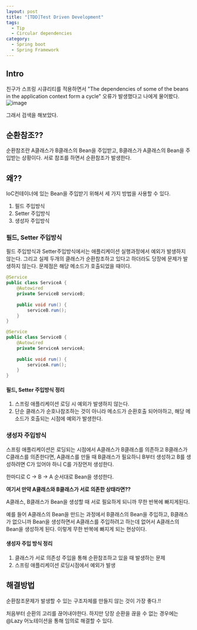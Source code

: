 ```yaml
---
layout: post
title: "[TDD]Test Driven Development"
tags: 
  - Tip
  - Circular dependencies
category:
  - Spring boot
  - Spring Framework
---
```


## Intro

친구가 스프링 시큐리티를 적용하면서 "The dependencies of some of the beans in the application context form a cycle" 오류가 발생했다고 나에게 물어봤다. 
![image](https://user-images.githubusercontent.com/51642448/168603912-d1ea45ce-05ad-44cb-9c0b-f8c253b5c45e.png)

그래서 검색을 해보았다.

## 순환참조??

순환참조란 A클래스가 B클래스의 Bean을 주입받고, B클래스가 A클래스의 Bean을 주입받는 상황이다. 
서로 참조를 하면서 순환참조가 발생한다.

## 왜?? 

IoC컨테이너에 있는 Bean을 주입받기 위해서 세 가지 방법을 사용할 수 있다.

1. 필드 주입방식
2. Setter 주입방식
3. 생성자 주입방식


### 필드, Setter 주입방식 

필드 주입방식과 Setter주입방식에서는 애플리케이션 실행과정에서 예외가 발생하지 않는다. 그리고 실제 두개의 클래스가 순환참조하고 있다고 하더라도 당장에 문제가 발생하지 않는다. 문제점은 해당 메소드가 호출되었을 때이다.

```java
@Service
public class ServiceA {
    @Autowired
    private ServiceB serviceB;
    
    public void run() {
    	serviceB.run();
    }
}

@Service
public class ServiceB {
    @Autowired
    private ServiceA serviceA;
    
    public void run() {
    	serviceA.run();
    }
}
```
#### 필드, Setter 주입방식 정리
1. 스프링 애플리케이션 로딩 시 예외가 발생하지 않는다.
2. 단순 클래스가 순호나참조하는 것이 아니라 메소드가 순환호출 되어야하고, 해당 메소드가 호출되는 시점에 예외가 발생한다. 

### 생성자 주입방식

스프링 애플리케이션은 로딩되는 시점에서 A클래스가 B클래스를 의존하고 B클래스가 C클래스를 의존한다면,
A클래스를 만들 때 B클래스가 필요하니 B부터 생성하고 B를 생성하려면 C가 있어야 하니 C를 가장먼저 생성한다.

한마디로 C -> B -> A 순서대로 Bean을 생성한다.

**여기서 만약 A클래스와 B클래스가 서로 의존한 상태라면??**

A클래스, B클래스가 Bean을 생성할 때 서로 필요하게 되니까 무한 반복에 빠지게된다.

예를 들어 A클래스의 Bean을 만드는 과정에서 B클래스의 Bean을 주입하고, B클래스가 없으니까 Bean을 생성하면서 A클래스를 주입하려고 하는데 없어서 A클래스의 Bean을 생성하게 된다. 이렇게 무한 반복에 빠지게 되는 현상이다.

#### 생성자 주입 방식 정리
1. 클래스가 서로 의존성 주입을 통해 순환참조하고 있을 때 발생하는 문제
2. 스프링 애플리케이션 로딩시점에서 예외가 발생


## 해결방법

순환참조문제가 발생할 수 있는 구조자체를 만들지 않는 것이 가장 좋다.!!

처음부터 순환의 고리를 끊어내야한다. 하지만 당장 순환을 끊을 수 없는 경우에는 @Lazy 어노테이션을 통해 임의로 해결할 수 있다.